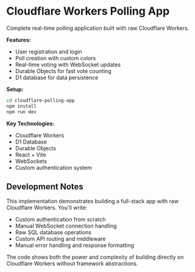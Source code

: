 # Cloudflare Workers Polling App

Complete real-time polling application built with raw Cloudflare Workers.

**Features:**
- User registration and login
- Poll creation with custom colors
- Real-time voting with WebSocket updates
- Durable Objects for fast vote counting
- D1 database for data persistence

**Setup:**
```bash
cd cloudflare-polling-app
npm install
npm run dev
```

**Key Technologies:**
- Cloudflare Workers
- D1 Database
- Durable Objects
- React + Vite
- WebSockets
- Custom authentication system

## Development Notes

This implementation demonstrates building a full-stack app with raw Cloudflare Workers. You'll write:

- Custom authentication from scratch
- Manual WebSocket connection handling
- Raw SQL database operations
- Custom API routing and middleware
- Manual error handling and response formatting

The code shows both the power and complexity of building directly on Cloudflare Workers without framework abstractions.
